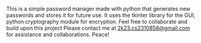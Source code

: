 This is a simple password manager made with python that generates new passwords and stores it for future use.
It uses the tkinter library for the GUI, python cryptography module for encryption.
Feel free to collaborate and build upon this project
Please contact me at 2k23.cs2310858@gmail.com for assistance and collaborations.
Peace!
